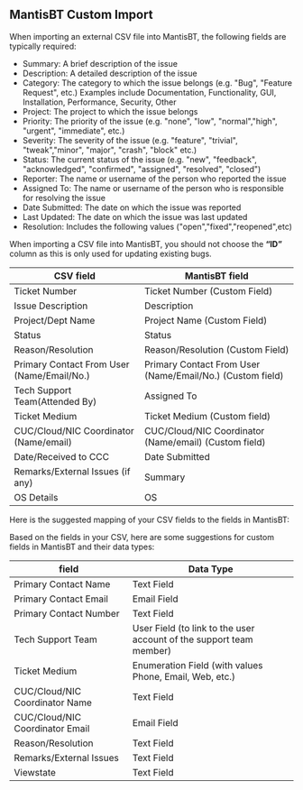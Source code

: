 ## MantisBT Custom Import 

When importing an external CSV file into MantisBT, the following fields are typically required:

- Summary: A brief description of the issue
- Description: A detailed description of the issue
- Category: The category to which the issue belongs (e.g. "Bug", "Feature Request", etc.) Examples include Documentation, Functionality, GUI, Installation, Performance, Security, Other
- Project: The project to which the issue belongs
- Priority: The priority of the issue (e.g. "none", "low", "normal","high", "urgent", "immediate", etc.) 
- Severity: The severity of the issue (e.g. "feature", "trivial", "tweak","minor", "major", "crash", "block" etc.)  
- Status: The current status of the issue (e.g. "new", "feedback", "acknowledged", "confirmed", "assigned", "resolved", "closed")
- Reporter: The name or username of the person who reported the issue
- Assigned To: The name or username of the person who is responsible for resolving the issue
- Date Submitted: The date on which the issue was reported
- Last Updated: The date on which the issue was last updated
- Resolution: Includes the following values ("open","fixed","reopened",etc)


When importing a CSV file into MantisBT, you should not choose the **“ID”** column as this is only used for updating existing bugs.

| CSV field | MantisBT field |
| ------ | ------ |
| Ticket Number | Ticket Number (Custom Field) |
| Issue Description | Description |
| Project/Dept Name | Project Name (Custom Field) |
| Status | Status |
| Reason/Resolution | Reason/Resolution (Custom Field) |
| Primary Contact From User (Name/Email/No.) | Primary Contact From User (Name/Email/No.) (Custom field) |
| Tech Support Team(Attended By) | Assigned To |
| Ticket Medium | Ticket Medium (Custom field) |
| CUC/Cloud/NIC Coordinator (Name/email) | CUC/Cloud/NIC Coordinator (Name/email) (Custom field) |
| Date/Received to CCC | Date Submitted |
| Remarks/External Issues (if any) | Summary |
| OS Details | OS |

Here is the suggested mapping of your CSV fields to the fields in MantisBT:

Based on the fields in your CSV, here are some suggestions for custom fields in MantisBT and their data types:

| field | Data Type |
| ------ | ------ |
| Primary Contact Name |  Text Field |
| Primary Contact Email |  Email Field |
| Primary Contact Number |  Text Field |
| Tech Support Team | User Field (to link to the user account of the support team member)|
| Ticket Medium | Enumeration Field (with values Phone, Email, Web, etc.)|
| CUC/Cloud/NIC Coordinator Name | Text Field|
| CUC/Cloud/NIC Coordinator Email | Email Field |
| Reason/Resolution | Text Field |
| Remarks/External Issues | Text Field |
| Viewstate | Text Field |


